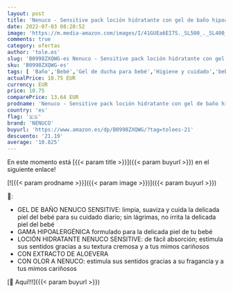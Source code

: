 ```yaml
---
layout: post
title: 'Nenuco - Sensitive pack loción hidratante con gel de baño hipoalergénico para bebé con olor  400ml'
date: 2022-07-03 08:20:52
image: 'https://m.media-amazon.com/images/I/41GUEa6EI7S._SL500_._SL400_.jpg'
comments: true
category: ofertas
author: 'tole.es'
slug: 'B0998ZXQWG-es Nenuco - Sensitive pack loción hidratante con gel de baño...'
sku: 'B0998ZXQWG-es'
tags: [ 'Baño','Bebé','Gel de ducha para bebé','Higiene y cuidado','bebé','nenuco','🇪🇸', ]
actualPrice: 10.75 EUR
currency: EUR
price: 10.75
comparePrice: 13.64 EUR
prodname: 'Nenuco - Sensitive pack loción hidratante con gel de baño hipoalergénico para bebé con olor  400ml'
country: 'es'
flag: '🇪🇸'
brand: 'NENUCO'
buyurl: 'https://www.amazon.es/dp/B0998ZXQWG/?tag=tolees-21'
descuento: '21.19'
average: '10.825'
---
```


En este momento está [{{< param title >}}]({{< param buyurl >}}) en el siguiente enlace!

[![{{< param prodname >}}]({{< param image >}})]({{< param buyurl >}})

🔎:

- GEL DE BAÑO NENUCO SENSITIVE: limpia, suaviza y cuida la delicada piel del bebé para su cuidado diario; sin lágrimas, no irrita la delicada piel del bebé
- GAMA HIPOALERGÉNICA formulado para la delicada piel de tu bebé
- LOCIÓN HIDRATANTE NENUCO SENSITIVE: de fácil absorción; estimula sus sentidos gracias a su textura cremosa y a tus mimos cariñosos
- CON EXTRACTO DE ALOEVERA
- CON OLOR A NENUCO: estimula sus sentidos gracias a su fragancia y a tus mimos cariñosos

[🛒 Aquí!!!]({{< param buyurl >}})
